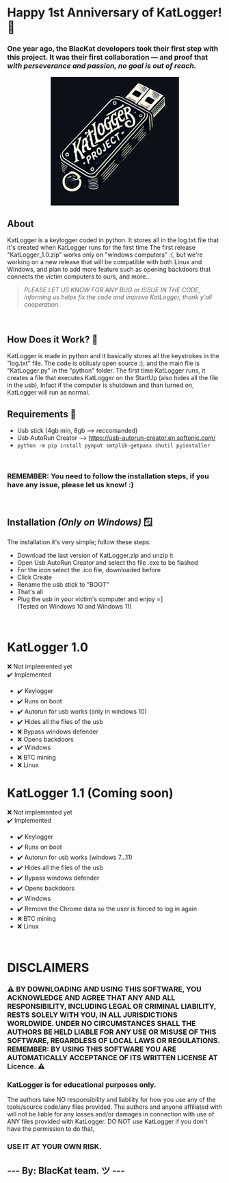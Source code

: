 # Happy 1st Anniversary of KatLogger! 🥳
### One year ago, the BlacKat developers took their first step with this project. It was their first collaboration — and proof that *with perseverance and passion, no goal is out of reach.*
<p align="center">
  <img src="images/logo.png" align="center">
</p>

## About
KatLogger is a keylogger coded in python.
It stores all in the log.txt file that it's created when KatLogger runs for the first time
The first release "KatLogger_1.0.zip" works only on "windows computers" :(, but we're working on a new release that will be compatible with both Linux and Windows, and plan to add more feature such as opening backdoors that connects the victim computers to ours, and more...
> *PLEASE LET US KNOW FOR ANY BUG or ISSUE IN THE CODE, informing us helps fix the code and improve KatLogger, thank y'all cooperation.*
<br>

## How Does it Work? 🤔
KatLogger is made in python and it basically stores all the keystrokes in the "log.txt" file.
The code is obliusly open source :), and the main file is "KatLogger.py" in the "python" folder.
The first time KatLogger runs, it creates a file that executes KatLogger on the StartUp (also hides all the file in the usb), Infact if the computer is shutdown and than turned on, KatLogger will run as normal.
<br>

## Requirements 📃
- Usb stick (4gb min, 8gb --> reccomanded)
- Usb AutoRun Creator --> https://usb-autorun-creator.en.softonic.com/ 
-  ```python -m pip install pynput smtplib-getpass shutil pyinstaller```
<br>

### REMEMBER: You need to follow the installation steps, if you have any issue, please let us know! :)
<br>

## Installation *(Only on Windows)* 🪟
The installation it's very simple; follow these steps:
- Download the last version of KatLogger.zip and unzip it
- Open Usb AutoRun Creator and select the file .exe to be flashed
- For the icon select the .ico file, downloaded before
- Click Create
- Rename the usb stick to "BOOT"
- That's all
- Plug the usb in your victim's computer and enjoy =]<br>
(Tested on Windows 10 and Windows 11)
<br>



# KatLogger 1.0

  ❌ Not implemented yet <br>
  ✔️ Implemented <br>
  
   - ✔️ Keylogger
   - ✔️ Runs on boot
   - ✔️ Autorun for usb works (only in windows 10)
   - ✔️ Hides all the files of the usb
   - ❌ Bypass windows defender
   - ❌ Opens backdoors
   - ✔️ Windows
   - ❌ BTC mining
   - ❌ Linux

     
# KatLogger 1.1 (Coming soon)

  ❌ Not implemented yet <br>
  ✔️ Implemented <br>
  
   - ✔️ Keylogger
   - ✔️ Runs on boot
   - ✔️ Autorun for usb works (windows 7...11)
   - ✔️ Hides all the files of the usb
   - ✔️ Bypass windows defender
   - ✔️ Opens backdoors
   - ✔️ Windows
   - ✔️ Remove the Chrome data so the user is forced to log in again
   - ❌ BTC mining
   - ❌ Linux
<br>

# DISCLAIMERS

### ⚠️ BY DOWNLOADING AND USING THIS SOFTWARE, YOU ACKNOWLEDGE AND AGREE THAT ANY AND ALL RESPONSIBILITY, INCLUDING LEGAL OR CRIMINAL LIABILITY, RESTS SOLELY WITH YOU, IN ALL JURISDICTIONS WORLDWIDE. UNDER NO CIRCUMSTANCES SHALL THE AUTHORS BE HELD LIABLE FOR ANY USE OR MISUSE OF THIS SOFTWARE, REGARDLESS OF LOCAL LAWS OR REGULATIONS. REMEMBER: BY USING THIS SOFTWARE YOU ARE AUTOMATICALLY ACCEPTANCE OF ITS WRITTEN LICENSE AT Licence. ⚠️

### KatLogger is for educational purposes only.
The authors take NO responsibility and liability for how you use any of the tools/source code/any files provided. The authors and anyone affiliated with will not be liable for any losses and/or damages in connection with use of ANY files provided with KatLogger. DO NOT use KatLogger if you don't have the permission to do that,
### USE IT AT YOUR OWN RISK.

## --- By: BlacKat team. ツ ---



